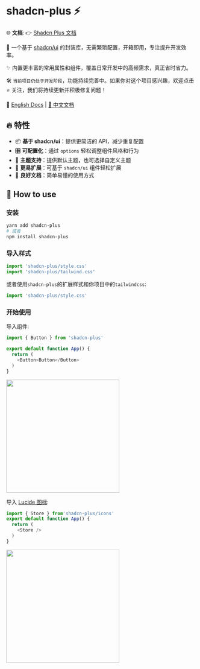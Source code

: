 # shadcn-plus ⚡️

🌐 **文档**: 👉 [Shadcn Plus 文档](https://linyana.github.io/shadcn-plus)
  


🚀 一个基于 [shadcn/ui](https://ui.shadcn.com/) 的封装库，无需繁琐配置，开箱即用，专注提升开发效率。

✨ 内置更丰富的常用属性和组件，覆盖日常开发中的高频需求，真正省时省力。

🛠 `当前项目仍处于开发阶段`，功能持续完善中。如果你对这个项目感兴趣，欢迎点击 ⭐️ 关注，我们将持续更新并积极修复问题！

📖 [English Docs](https://github.com/linyana/shadcn-plus/blob/main/README.md) | [📖 中文文档](https://github.com/linyana/shadcn-plus/blob/main/doc/cn/README.md)

## 🔥 特性

- 📦 **基于 shadcn/ui**：提供更简洁的 API，减少重复配置
- 🎛️ **可配置化**：通过 `options` 轻松调整组件风格和行为
- 🌙 **主题支持**：提供默认主题，也可选择自定义主题
- 💎 **更易扩展**：可基于 `shadcn/ui` 组件轻松扩展
- 📖 **良好文档**：简单易懂的使用方式

## 🔧 How to use

### 安装

```sh
yarn add shadcn-plus
# 或者
npm install shadcn-plus
```

### 导入样式

```typescript
import 'shadcn-plus/style.css'
import 'shadcn-plus/tailwind.css'
```

或者使用`shadcn-plus`的扩展样式和你项目中的`tailwindcss`:
```typescript
import 'shadcn-plus/style.css'
```

### 开始使用

导入组件:

```typescript
import { Button } from 'shadcn-plus'

export default function App() {
  return (
    <Button>Button</Button>
  )
}
```

<img src="https://s2.loli.net/2025/04/12/9gcGdjsmy7Xnf3C.png" width="300px" />

导入 [Lucide 图标](https://lucide.dev/icons): 

```typescript
import { Store } from'shadcn-plus/icons'
export default function App() {
  return (
    <Store />
  )
}
```

<img src="https://s2.loli.net/2025/04/12/5WOqrgunhH7TKo2.png" width="300px" />